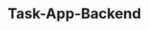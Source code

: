 # Task-App-Backend

<!-- 
How to run Project 
Run docker 
docker-compose up
--------------Docker Commands to go into the image and check the existing database-------------
1. check for running containers 
    docker ps
2. docker exec -it "image_name or image_id" /bin/bash

3. psql -U <username> -d <database_name>
   psql -U admin -d taskapp

RUN SERVER

1. python app.py

 -->